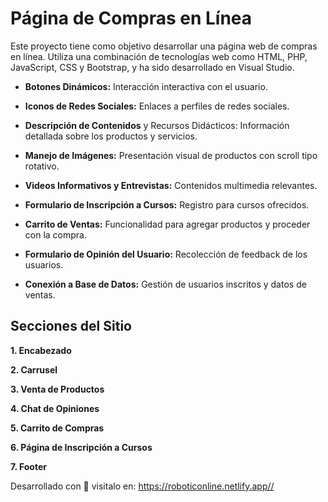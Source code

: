 # Página de Compras en Línea

Este proyecto tiene como objetivo desarrollar una página web de compras en línea. Utiliza una combinación de tecnologías web como HTML, PHP, JavaScript, CSS y Bootstrap, y ha sido desarrollado en Visual Studio.

* **Botones Dinámicos:** Interacción interactiva con el usuario.

* **Iconos de Redes Sociales:** Enlaces a perfiles de redes sociales.

* **Descripción de Contenidos** y Recursos Didácticos: Información detallada sobre los productos y servicios.

* **Manejo de Imágenes:** Presentación visual de productos con scroll tipo rotativo.

* **Videos Informativos y Entrevistas:** Contenidos multimedia relevantes.

* **Formulario de Inscripción a Cursos:** Registro para cursos ofrecidos.

* **Carrito de Ventas:** Funcionalidad para agregar productos y proceder con la compra.

* **Formulario de Opinión del Usuario:** Recolección de feedback de los usuarios.

* **Conexión a Base de Datos:** Gestión de usuarios inscritos y datos de ventas.


## Secciones del Sitio


**1. Encabezado**   

**2. Carrusel**

**3. Venta de Productos**

**4. Chat de Opiniones**

**5. Carrito de Compras**

**6. Página de Inscripción a Cursos**

**7. Footer**


Desarrollado con  💜 visitalo en: https://roboticonline.netlify.app//


